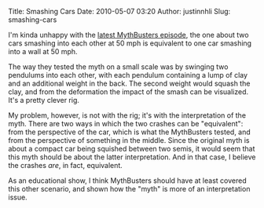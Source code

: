 Title: Smashing Cars
Date: 2010-05-07 03:20
Author: justinnhli
Slug: smashing-cars

I'm kinda unhappy with the [latest MythBusters
episode](http://en.wikipedia.org/wiki/MythBusters_%282010_season%29#Episode_143_.E2.80.93_Mythssion_Control),
the one about two cars smashing into each other at 50 mph is equivalent
to one car smashing into a wall at 50 mph.

The way they tested the myth on a small scale was by swinging two
pendulums into each other, with each pendulum containing a lump of clay
and an additional weight in the back. The second weight would squash the
clay, and from the deformation the impact of the smash can be
visualized. It's a pretty clever rig.

My problem, however, is not with the rig; it's with the interpretation
of the myth. There are two ways in which the two crashes can be
"equivalent": from the perspective of the car, which is what the
MythBusters tested, and from the perspective of something in the middle.
Since the original myth is about a compact car being squished between
two semis, it would seem that this myth should be about the latter
interpretation. And in that case, I believe the crashes *are*, in fact,
equivalent.

As an educational show, I think MythBusters should have at least covered
this other scenario, and shown how the "myth" is more of an
interpretation issue.

